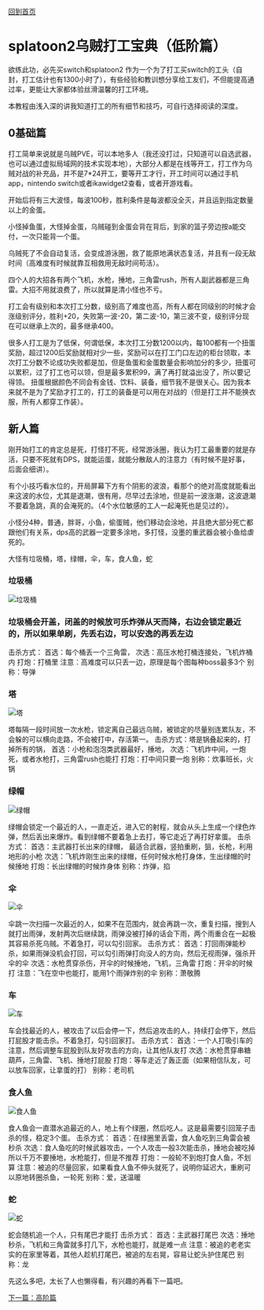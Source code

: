 [回到首页](/salmonrun)

# splatoon2乌贼打工宝典（低阶篇）

欲练此功，必先买switch和splatoon2
作为一个为了打工买switch的工头（自封，打工估计也有1300小时了），有些经验和教训想分享给工友们，不但能提高通过率，更能让大家都体验丝滑温馨的打工环境。

本教程由浅入深的讲我知道打工的所有细节和技巧，可自行选择阅读的深度。

## 0基础篇
打工简单来说就是乌贼PVE，可以本地多人（我还没打过，只知道可以自选武器，也可以通过虚拟局域网的技术实现本地），大部分人都是在线等开工，打工作为乌贼对战的补充品，并不是7*24开工，要等开工才行，开工时间可以通过手机app，nintendo switch或者ikawidget2查看，或者开游戏看。

开始后将有三大波怪，每波100秒，胜利条件是每波都没全灭，并且运到指定数量以上的金蛋。

小怪掉鱼蛋，大怪掉金蛋，乌贼碰到金蛋会背在背后，到家的篮子旁边按a能交付，一次只能背一个蛋。

乌贼死了不会自动复活，会变成游泳圈，救了能原地满状态复活，并且有一段无敌时间（高难度有时候就靠互相救用无敌时间苟活）。

四个人的大招各有两个飞机，水枪，捶地，三角雷rush，所有人副武器都是三角雷。大招不用就浪费了，所以就算是清小怪也不亏。

打工会有级别和本次打工分数，级别高了难度也高，所有人都在同级别的时候才会涨级别评分，胜利+20，失败第一波-20，第二波-10，第三波不变，级别评分现在可以继承上次的，最多继承400。

很多人打工是为了低保，何谓低保，本次打工分数1200以内，每100都有一个扭蛋奖励，超过1200后奖励就相对少一些，奖励可以在打工门口左边的柜台领取，本次打工分数不论成功失败都是加，但是鱼蛋和金蛋数量会影响加分的多少，扭蛋可以累积，过了打工也可以领，但是最多累积99，满了再打就溢出没了，所以要记得领。 扭蛋根据颜色不同会有金钱、饮料、装备，细节我不是很关心。因为我本来就不是为了奖励才打工的，打工的装备是可以用在对战的（但是打工并不能换衣服，所有人都穿工作装）。

## 新人篇
刚开始打工的肯定总是死，打怪打不死，经常游泳圈，我认为打工最重要的就是存活，只要不死就有DPS，就能运蛋，就能分散敌人的注意力（有时候不是好事，后面会细讲）。

有个小技巧看水位的，开局屏幕下方有个阴影的波浪，看那个的绝对高度就能看出来这波的水位，尤其是退潮，很有用，尽早过去涂地，但是前一波涨潮，这波退潮不要着急跳，真的会淹死的。（4个水位敏感的工人一起淹死也是见过的）。

小怪分4种，普通，胖哥，小鱼，偷蛋贼，他们移动会涂地，并且绝大部分死亡都跟他们有关系，dps高的武器一定要多涂地，多打怪，没墨的重武器会被小鱼给虐死的。

大怪有垃圾桶，塔，绿帽，伞，车，食人鱼，蛇
### 垃圾桶
![垃圾桶](./flyfish.jpg)

### 垃圾桶会开盖，闭盖的时候放可乐炸弹从天而降，右边会锁定最近的，所以如果单刷，先丢右边，可以安逸的再丢左边
击杀方式：
首选：每个桶丢一个三角雷， 
次选：高压水枪打桶连接处，飞机炸桶内
打炮：打桶里
注意：高难度可以只丢一边，原理是每个图每种boss最多3个
别称：导弹

### 塔
![塔](./stinger.jpg)

塔每隔一段时间放一次水枪，锁定离自己最远乌贼，被锁定的尽量别连累队友，不会躲的可以横向走路，不会被打中，存活第一。
击杀方式：塔是锅叠起来的，打掉所有的锅，
首选：小枪和泡泡类武器最好，捶地， 
次选：飞机炸中间，一炮死，或者水枪打，三角雷rush也能打
打炮：打中间只要一炮
别称：炊事班长，火锅

### 绿帽
![绿帽](./steelhead.jpg)

绿帽会锁定一个最近的人，一直走近，进入它的射程，就会从头上生成一个绿色炸弹，然后丢出来爆炸。看到绿帽不要着急上去打，等它走近了再打好拿蛋。
击杀方式：
首选：主武器打长出来的绿帽， 最适合武器，竖拍重刷，狙，长枪，利用地形的小枪
次选：飞机炸刚生出来的绿帽，任何时候水枪打身体，生出绿帽的时候捶地
打炮：长出绿帽的时候炸身体
别称：炸弹，掐

### 伞
![伞](./drizzler.jpg)

伞跳一次扫描一次最近的人，如果不在范围内，就会再跳一次，重复扫描，搜到人就打出雨弹，发射两次后继续跳，雨弹没被打掉的话会下雨，两个雨重合在一起极其容易杀死乌贼。不着急打，可以勾引回家。
击杀方式：
首选：打回雨弹能秒杀，如果雨弹没机会打回，可以勾引雨弹打向没人的方向，然后无视雨弹，强杀开伞的伞
次选：水枪贯穿杀伤，开伞的时候捶地，飞机，三角雷
打炮：开伞的时候打
注意：飞在空中也能打，能用1个雨弹炸别的伞
别称：萧敬腾

### 车
![车](./scrapper.jpg)

车会找最近的人，被攻击了以后会停一下，然后追攻击的人，持续打会停下，然后打屁股才能击杀。不着急打，勾引回家打。
击杀方式：
首选：一个人打吸引车的注意，然后调整车屁股到队友好攻击的方向，让其他队友打
次选：水枪贯穿串糖葫芦，三角雷、飞机、捶地打屁股
打炮：等车走近了轰正面（如果相信队友，可以放车回家，让拿蛋的打）
别称：老司机

### 食人鱼
![食人鱼](./maws.png)

食人鱼会一直潜水追最近的人，地上有个绿圈，然后吃人。这是最需要引回笼子击杀的怪，稳定3个蛋。
击杀方式：
首选：在绿圈里丢雷，食人鱼吃到三角雷会被秒杀
次选：食人鱼吃的时候武器攻击，一个人攻击一般3次能击杀，捶地会被吃掉所以千万不要捶地，水枪能打，但是不推荐
打炮：一般轮不到炮打食人鱼，不划算
注意：被追的尽量回家，如果看食人鱼不伸头就死了，说明你延迟大，重刷可以原地转圈杀鱼，一轮死
别称：爱，送温暖

### 蛇
![蛇](./steel-eel.jpg)

蛇会随机追一个人，只有尾巴才能打
击杀方式：
首选：主武器打尾巴
次选：捶地秒杀，飞机和三角雷就多打几下，水枪也能打，就是难一点
注意：被追的老老实实的在家里等着，其他人趁机打尾巴，被追的左右晃，容易让蛇头护住尾巴
别称：龙

先这么多吧，太长了人也懒得看，有兴趣的再看下一篇吧。

[下一篇：高阶篇](/salmonrun/step-2/index.html)

